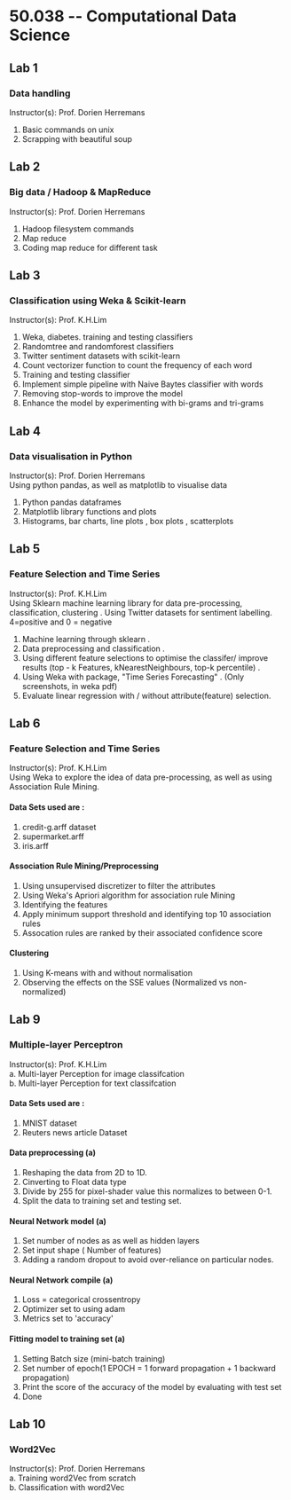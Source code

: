 # 50.038 -- Computational Data Science

## Lab 1 
### Data handling
Instructor(s): Prof. Dorien Herremans  
1. Basic commands on unix
2. Scrapping with beautiful soup

## Lab 2
### Big data / Hadoop & MapReduce
Instructor(s): Prof. Dorien Herremans  
1. Hadoop filesystem commands
2. Map reduce
3. Coding map reduce for different task

## Lab 3
### Classification using Weka & Scikit-learn
Instructor(s): Prof. K.H.Lim
1. Weka, diabetes. training and testing classifiers
2. Randomtree and randomforest classifiers
3. Twitter sentiment datasets with scikit-learn
4. Count vectorizer function to count the frequency of each word
5. Training and testing classifier
6. Implement simple pipeline with Naive Baytes classifier with words
7. Removing stop-words to improve the model
8. Enhance the model by experimenting with bi-grams and tri-grams

## Lab 4
### Data visualisation in Python
Instructor(s): Prof. Dorien Herremans  
Using python pandas, as well as matplotlib to visualise data
1. Python pandas dataframes
2. Matplotlib library functions and plots
3. Histograms, bar charts, line plots , box plots , scatterplots
## Lab 5
### Feature Selection and Time Series
Instructor(s): Prof. K.H.Lim   
Using Sklearn machine learning library for data pre-processing, classification, clustering . 
Using Twitter datasets for sentiment labelling. 4=positive and 0 = negative

1. Machine learning through sklearn . 
2. Data preprocessing and classification . 
3. Using different feature selections to optimise the classifer/ improve results (top - k Features, kNearestNeighbours, top-k percentile) . 
4. Using Weka with package, "Time Series Forecasting" . (Only screenshots, in weka pdf)
5. Evaluate linear regression with / without attribute(feature) selection.  

## Lab 6
### Feature Selection and Time Series
Instructor(s): Prof. K.H.Lim   
Using Weka to explore the idea of data pre-processing, as well as using Association Rule Mining.  
#### Data Sets used are :  
1. credit-g.arff dataset
2. supermarket.arff
3. iris.arff
#### Association Rule Mining/Preprocessing
1. Using unsupervised discretizer to filter the attributes
2. Using Weka's Apriori algorithm for association rule Mining
3. Identifying the features
4. Apply minimum support threshold and identifying top 10 association rules
5. Assocation rules are ranked by their associated confidence score
#### Clustering
1. Using K-means with and without normalisation
2. Observing the effects on the SSE values (Normalized vs non-normalized)

## Lab 9
### Multiple-layer Perceptron
Instructor(s): Prof. K.H.Lim   
a. Multi-layer Perception for image classifcation  
b. Multi-layer Perception for text classifcation
#### Data Sets used are :  
1. MNIST dataset
2. Reuters news article Dataset
#### Data preprocessing (a)
1. Reshaping the data from 2D to 1D.
2. Cinverting to Float data type
3. Divide by 255 for pixel-shader value this normalizes to between 0-1.
4. Split the data to training set and testing set.
#### Neural Network model (a)
1. Set number of nodes as as well as hidden layers
2. Set input shape ( Number of features)
3. Adding a random dropout to avoid over-reliance on particular nodes.
#### Neural Network compile (a)
1. Loss = categorical crossentropy
2. Optimizer set to using adam
3. Metrics set to 'accuracy'
#### Fitting model to training set (a)
1. Setting Batch size (mini-batch training)
2. Set number of epoch(1 EPOCH = 1 forward propagation + 1 backward propagation)
3. Print the score of the accuracy of the model by evaluating with test set
4. Done

## Lab 10
### Word2Vec
Instructor(s): Prof. Dorien Herremans  
a. Training word2Vec from scratch  
b. Classification with word2Vec  
